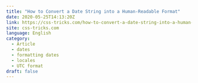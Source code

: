 ```yaml
---
title: "How to Convert a Date String into a Human-Readable Format"
date: 2020-05-25T14:13:20Z
link: https://css-tricks.com/how-to-convert-a-date-string-into-a-human-readable-format/?utm_medium=RSS&utm_source=news.12bit.vn
site: css-tricks.com
language: English
category:
  - Article
  - dates
  - formatting dates
  - locales
  - UTC format
draft: false
---
```

